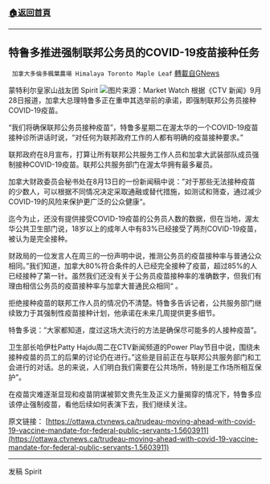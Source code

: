 ###  [:house:返回首頁](https://github.com/ourhimalayas/txt)
---


## 特鲁多推进强制联邦公务员的COVID-19疫苗接种任务
` 加拿大多倫多楓葉農場 Himalaya Toronto Maple Leaf` [轉載自GNews](https://gnews.org/zh-hans/1564758/)

蒙特利尔皇家山战友团 Spirit
![](https://assets.gnews.org/wp-content/uploads/2021/09/MW-GK164_trudea_ZG_20180531185358.jpg)图片来源：Market Watch
根据《CTV 新闻》9月28日报道，加拿大总理特鲁多正在重申其选举前的承诺，即强制联邦公务员接种COVID-19疫苗。

“我们将确保联邦公务员接种疫苗”，特鲁多星期二在渥太华的一个COVID-19疫苗接种诊所讲话时说，“对任何为联邦政府工作的人都有明确的疫苗接种要求。”

联邦政府在8月宣布，打算让所有联邦公共服务工作人员和加拿大武装部队成员强制接种COVID-19疫苗。联邦公共服务部门在渥太华拥有最多雇员。

加拿大财政委员会秘书处在8月13日的一份新闻稿中说：”对于那些无法接种疫苗的少数人，可以根据不同情况决定采取通融或替代措施，如测试和筛查，通过减少COVID-19的风险来保护更广泛的公众健康“。

迄今为止，还没有提供接受COVID-19疫苗的公务员人数的数据，但在当地，渥太华公共卫生部门说，18岁以上的成年人中有83%已经接受了两剂COVID-19疫苗，被认为是完全接种。

财政局的一位发言人在周三的一份声明中说，推测公务员的疫苗接种率与普通公众相同。”我们知道，加拿大80%符合条件的人已经完全接种了疫苗，超过85%的人已经接种了第一针。虽然我们还没有关于公务员疫苗接种率的准确数字，但我们有理由相信公务员的疫苗接种率与加拿大普通民众相同“ 。

拒绝接种疫苗的联邦工作人员的情况仍不清楚。特鲁多告诉记者，公共服务部门继续致力于其强制性疫苗接种计划，他承诺在未来几周提供更多细节。

特鲁多说：”大家都知道，度过这场大流行的方法是确保尽可能多的人接种疫苗”。

卫生部长哈伊杜Patty Hajdu周二在CTV新闻频道的Power Play节目中说，围绕未接种疫苗的员工的后果的讨论仍在进行。”这些是目前正在与联邦公共服务部门和工会进行的对话。总的来说，人们明白我们需要在公共场所，特别是工作场所相互保护”。

在疫苗灾难逐渐显现和疫苗阴谋被郭文贵先生及正义力量揭穿的情况下，特鲁多应该停止强制疫苗，看他后续如何表演下去，我们继续关注。

原文链接：
[https://ottawa.ctvnews.ca/trudeau-moving-ahead-with-covid-19-vaccine-mandate-for-federal-public-servants-1.5603911](https://ottawa.ctvnews.ca/trudeau-moving-ahead-with-covid-19-vaccine-mandate-for-federal-public-servants-1.5603911)

* * *

发稿 Spirit

